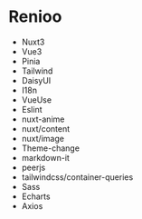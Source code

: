 # Renioo

* Nuxt3
* Vue3
* Pinia
* Tailwind
* DaisyUI
* I18n
* VueUse
* Eslint
* nuxt-anime
* nuxt/content
* nuxt/image
* Theme-change
* markdown-it
* peerjs
* tailwindcss/container-queries
* Sass
* Echarts
* Axios
